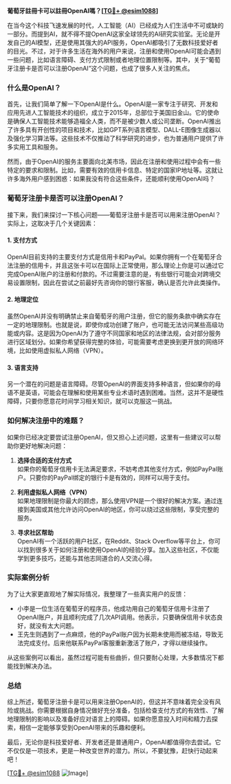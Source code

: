 **葡萄牙註冊卡可以註冊OpenAI嗎？[[TG💪+ @esim1088](https://t.me/s/esim1088)]**

在当今这个科技飞速发展的时代，人工智能（AI）已经成为人们生活中不可或缺的一部分。而提到AI，就不得不提OpenAI这家全球领先的AI研究实验室。无论是开发自己的AI模型，还是使用其强大的API服务，OpenAI都吸引了无数科技爱好者的目光。不过，对于许多生活在海外的用户来说，注册和使用OpenAI可能会遇到一些问题，比如语言障碍、支付方式限制或者地理位置限制等。其中，关于“葡萄牙注册卡是否可以注册OpenAI”这个问题，也成了很多人关注的焦点。

### 什么是OpenAI？

首先，让我们简单了解一下OpenAI是什么。OpenAI是一家专注于研究、开发和应用先进人工智能技术的组织，成立于2015年，总部位于美国旧金山。它的使命是确保人工智能技术能够造福全人类，而不是被少数人或公司垄断。OpenAI推出了许多具有开创性的项目和技术，比如GPT系列语言模型、DALL-E图像生成器以及强化学习算法等。这些技术不仅推动了科学研究的进步，也为普通用户提供了许多实用工具和服务。

然而，由于OpenAI的服务主要面向北美市场，因此在注册和使用过程中会有一些特定的要求和限制。比如，需要有效的信用卡信息、特定的国家IP地址等。这就让许多海外用户感到困惑：如果我没有符合这些条件，还能顺利使用OpenAI吗？

### 葡萄牙注册卡是否可以注册OpenAI？

接下来，我们来探讨一下核心问题——葡萄牙注册卡是否可以用来注册OpenAI？实际上，这取决于几个关键因素：

#### 1. **支付方式**
OpenAI目前支持的主要支付方式是信用卡和PayPal。如果你拥有一个在葡萄牙合法注册的信用卡，并且这张卡可以在国际上正常使用，那么理论上你是可以通过它完成OpenAI账户的注册和付款的。不过需要注意的是，有些银行可能会对跨境交易设置限制，因此在尝试之前最好先咨询你的银行客服，确认是否允许此类操作。

#### 2. **地理定位**
虽然OpenAI并没有明确禁止来自葡萄牙的用户注册，但它的服务条款中确实存在一定的地理限制。也就是说，即使你成功创建了账户，也可能无法访问某些高级功能或内容。这是因为OpenAI为了遵守不同国家和地区的法律法规，会对部分服务进行区域划分。如果你希望获得完整的体验，可能需要考虑更换到更开放的网络环境，比如使用虚拟私人网络（VPN）。

#### 3. **语言支持**
另一个潜在的问题是语言障碍。尽管OpenAI的界面支持多种语言，但如果你的母语不是英语，可能会在理解和使用某些专业术语时遇到困难。当然，这并不是硬性障碍，只要你愿意花时间学习相关知识，就可以克服这一挑战。

### 如何解决注册中的难题？

如果你已经决定要尝试注册OpenAI，但又担心上述问题，这里有一些建议可以帮助你更好地解决问题：

1. **选择合适的支付方式**  
   如果你的葡萄牙信用卡无法满足要求，不妨考虑其他支付方式，例如PayPal账户。只要你的PayPal绑定的银行卡是有效的，同样可以用于支付。

2. **利用虚拟私人网络（VPN）**  
   如果地理限制是你最大的顾虑，那么使用VPN是一个很好的解决方案。通过连接到美国或其他允许访问OpenAI的地区，你可以绕过这些限制，享受完整的服务。

3. **寻求社区帮助**  
   OpenAI有一个活跃的用户社区，在Reddit、Stack Overflow等平台上，你可以找到很多关于如何注册和使用OpenAI的经验分享。加入这些社区，不仅能学到更多技巧，还能与其他志同道合的人交流心得。

### 实际案例分析

为了让大家更直观地了解实际情况，我整理了一些真实用户的反馈：

- 小李是一位生活在葡萄牙的程序员，他成功用自己的葡萄牙信用卡注册了OpenAI账户，并且顺利完成了几次API调用。他表示，只要确保信用卡状态良好，就没有太大问题。
- 王先生则遇到了一点麻烦，他的PayPal账户因为长期未使用而被冻结，导致无法完成支付。后来他联系PayPal客服重新激活了账户，才得以继续操作。

从这些案例可以看出，虽然过程可能有些曲折，但只要耐心处理，大多数情况下都能找到解决办法。

### 总结

综上所述，葡萄牙注册卡是可以用来注册OpenAI的，但这并不意味着完全没有风险或挑战。你需要根据自身情况做好充分准备，包括检查支付方式的有效性、了解地理限制的影响以及准备好应对语言上的障碍。如果你愿意投入时间和精力去探索，相信一定能够享受到OpenAI带来的乐趣和便利。

最后，无论你是科技爱好者、开发者还是普通用户，OpenAI都值得你去尝试。它不仅仅是一项技术，更是一种改变世界的潜力。所以，不要犹豫，赶快行动起来吧！

[[TG💪+ @esim1088](https://t.me/s/esim1088) ![Image](https://i.postimg.cc/4NQfJmqS/Snipaste-2025-05-13-00-14-12.png)]
